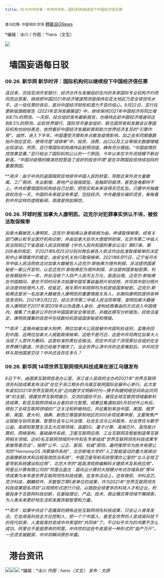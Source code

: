 ```yaml
---
title: DC大中华时事：中共时评称，国际机构继续投下中国经济信任票
---
```

`喜马拉雅-华盛顿DC农场` [轉載自GNews](https://gnews.org/zh-hans/1557399/)

*编辑：冰川 / 作图：*hans（文玄）

![](http://himalayawashingtondc.org/wp-content/uploads/2021/08/ScreenShot-2021-08-01-at-17.25.09@2x.png)

#   墙国妄语每日驳

### **09.26. 新华网 新华时评：国际机构何以继续投下中国经济信任票**

*连日来，包括亚洲开发银行、经济合作与发展组织在内的多家国际专业机构不约而同亮出答案，继续把中国2021年经济增速预测值保持在亚太地区乃至全球领先水平。这一信任票的背后，是对中国经济韧性和潜力不变的信心。9月22日，亚行在更新版旗舰报告《2021年亚洲发展展望》中，继续保持2021年中国经济将同比增长8.1%的预测。一天前，经合组织发布最新报告，也维持此前中国经济增速将达到8.5%的预测。此前世界银行、国际货币基金组织、联合国贸易和发展会议等国际机构也纷纷表态，依然看好中国经济发展前景和助力世界经济复苏的“引擎作用”。诚然，进入下半年，中国遭受汛情和多点散发疫情影响，加之去年同期基数抬升效应显现，使得月度“成绩单”中，投资、消费、出口以及工业等相关数据增幅出现波动。然而，亚行等国际机构维持此前预测值，确有充分理由。“中国疫情防控效果显著。”亚行给出了国际机构公认的一个原因。今年以来在华外资规模不断创新高，“中国对疫情的精准防控营造了良好的投资环境”是在华跨国投资持续加码的重要原因。*

***简评：*由于中共的盗国贼疯狂地掠夺中国人民的财富，导致近来外资大量撤离、工厂倒闭、失业剧增、房地产业摇摇欲坠、金融即将崩溃，甚至连电都供不上。中共却要借国际机构给自己壮胆，把现实和未来说得天花乱坠。只要中共独裁政权存在一天，中国的未来就没有希望，包括经济。中共最擅长编织谎言，每每看到中共这样的虚假新闻，简直是恍如隔世。**

### 09.26. 环球时报 加拿大人康明凯、迈克尔对犯罪事实供认不讳，被依法取保候审

*加拿大籍被告人康明凯、迈克尔·斯帕弗以身患疾病为由，申请取保候审。经有关部门确认和专业医疗机构诊断，并由加拿大驻华大使提供担保，北京市第二中级人民法院和辽宁省高级人民法院根据《中华人民共和国刑事诉讼法》第67条、第206条的规定，于2021年9月25日分别对两名被告人依法作出批准取保候审的决定和中止审理案件的裁定，由安全机关执行取保候审。2021年8月11日，辽宁省丹东市中级人民法院依法对加拿大籍被告人迈克尔·斯帕弗为境外刺探、非法提供国家秘密一案公开宣判，认定迈克尔·斯帕弗犯为境外刺探、非法提供国家秘密罪，判处有期徒刑十一年，并处没收个人财产人民币五万元，驱逐出境。迈克尔·斯帕弗在中国期间，曾在不同时间多次拍摄中国军事装备照片和视频，并将其中部分照片非法提供给境外人员，经鉴定，相关照片和视频均为机密级国家秘密。迈克尔·斯帕弗还是另一名加拿大籍被告人康明凯的重要情报关系人，长期向康明凯提供各种信息资料。2021年3月22日，经北京市第二中级人民法院审理，查明加拿大籍被告人康明凯于2017年至2018年以伪造商人身份、虚构经商事由的方式进入中国境内，搜集了大量非公开的涉中国国家安全等信息，并据此撰写分析报告。经依法鉴定，康明凯搜集的信息中包括数份机密级国家秘密和情报。*

***简评：*孟晚舟被加拿大拘押，两位加拿大公民就被中共国判处徒刑，孟晚舟回到中国，这两位加拿大人就能取保候审。这绝不是巧合，这是中共将两位加拿大人当成了人质作为筹码。这是标准的黑社会做法。现在中共这个流氓黑社会组织在全世界横行霸道，作恶已经毫不掩饰了。当全世界认清中共的丑恶嘴脸后，中共将怎样与其他国家交往？中共还会存在多久？**

### 09.26. 新华网 **14项世界互联网领先科技成果在浙江乌镇发布**

*6日下午，由国家互联网信息办公室、浙江省人民政府主办的2021年“世界互联网领先科技成果发布活动”在位于浙江桐乡的乌镇互联网国际会展中心举行。此次发布紧扣2021年世界互联网大会“迈向数字文明新时代—携手构建网络空间命运共同体”的主题，搭建世界互联网展示、交流的国际平台，展现全球互联网领域最新科技成果，彰显互联网领域从业者的非凡智慧。成果征集通知自5月初对外公布后，得到了全球互联网领域的广泛关注和积极响应，共征集到来自中国、美国、俄罗斯、英国、意大利、瑞典、新西兰等国家和地区的300余项成果申报，主要聚焦产业赋能与协同发展、智慧社会与公共治理、社会生活与公共服务、社会责任与数字公益、高感知智慧生活五大应用领域，涵盖5G、量子计算、高端芯片、高性能计算机、网络架构、基础操作系统、卫星互联网应用、工业互联网及智能制造等互联网相关领域。近40名互联网领域的中外知名专家组成“世界互联网领先科技成果专家推荐委员会”，按照“公平、公正、客观、权威”原则，最终推荐华为技术有限公司的“HarmonyOS 鸿蒙操作系统”、北京邮电大学的“人工智能驱动的重大疾病动态画像新技术和远程高效防治系统”、中国卫星导航系统管理办公室的“北斗全球卫星导航系统建设和应用”、北京大学的“超高清视频编解码关键技术及系统应用”、阿里云计算有限公司的“阿里云盘古：面向云计算的大规模分布式存储系统”等14项成果为本年度世界互联网领先科技成果。在发布活动上，还有微软、中科龙芯、灵汐科技、麒麟软件、天数智芯等5家单位的成果，作为2021年“世界互联网领先科技成果提名项目”以视频形式进行介绍，以鼓励全球更多的科技人才和企业，积极投身于互联网科技创新，在基础理论、产品、技术、商业模式等领域不懈探索，为人类未来更好地生活和发展贡献智慧和力量。*

***简评：*如果中共这个恶魔真的拥有这些互联网领先科技成果，只会让人脊背发凉。它会用高科技全方位控制人，把一个个中国人，甚至全世界的人变成高科技下的现代奴隶，人类就真的变成中共希望的“共同体”了。不过似乎华为的鸿蒙不怎么成功、阿里也不是是原来的阿里。中共吹的这些牛皮是另一种形式的“亩产万斤”。一旦谎言被戳穿，中共将瞬间原形毕露。**

#   港台资讯
![](https://media.discordapp.net/attachments/858887785507323904/891929577809674262/1.PNG?width=1043&amp;height=586)![](https://media.discordapp.net/attachments/858887785507323904/891929630733385779/2.PNG?width=1043&amp;height=586)![](https://media.discordapp.net/attachments/858887785507323904/891929693702488114/3.PNG?width=1043&amp;height=586)
*编辑：*冰川
*作图：hans（文玄）
发布：文顾*
